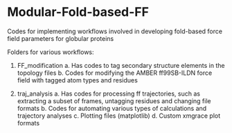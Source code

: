 # Modular-Fold-based-FF
Codes for implementing workflows involved in developing fold-based force field parameters for globular proteins

Folders for various workflows:

1. FF_modification
   a. Has codes to tag secondary structure elements in the topology files
   b. Codes for modifying the AMBER ff99SB-ILDN force field with tagged atom types and residues

2. traj_analysis
   a. Has codes for processing ff trajectories, such as extracting a subset of frames, untagging residues and changing file formats
   b. Codes for automating various types of calculations and trajectory analyses
   c. Plotting files (matplotlib)
   d. Custom xmgrace plot formats
